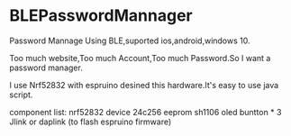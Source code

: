 # BLEPasswordMannager

Password Mannage Using BLE,suported ios,android,windows 10.

Too much website,Too much Account,Too much Password.So I want a password manager.

I use Nrf52832 with espruino desined this hardware.It's easy to use java script.

component list:
nrf52832 device
24c256 eeprom
sh1106 oled
buntton * 3
Jlink or daplink (to flash espruino firmware)
